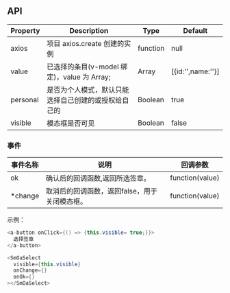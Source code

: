 ## API

| Property | Description | Type | Default |
| --- | --- | --- | --- |
| axios | 项目 axios.create 创建的实例 | function | null |
| value | 已选择的条目(v-model 绑定)，value 为 Array; | Array | [{id:'',name:''}] |
| personal | 是否为个人模式，默认只能选择自己创建的或授权给自己的 | Boolean | true |
| visible | 模态框是否可见 | Boolean | false |

### 事件

| 事件名称 | 说明                       | 回调参数        |
| -------- | -------------------------- | --------------- |
| ok   | 确认后的回调函数,返回所选签章。 | function(value) |
| *change   | 取消后的回调函数，返回false，用于关闭模态框。 | function(value) |


示例：

```c#
<a-button onClick={() => {this.visible= true;}}>
  选择签章
</a-button>

<SmOaSelect
  visible={this.visible}
  onChange={}
  onOk={}
></SmOaSelect>
```